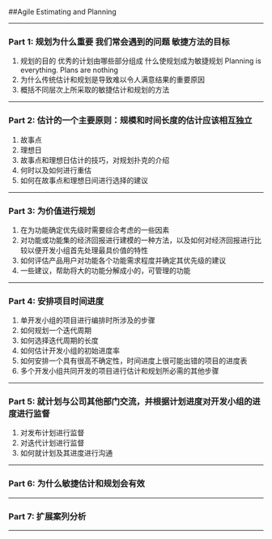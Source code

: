 ##Agile Estimating and Planning

***
### Part 1: 规划为什么重要 我们常会遇到的问题 敏捷方法的目标
1. 规划的目的 优秀的计划由哪些部分组成 什么使规划成为敏捷规划
    Planning is everything. Plans are nothing
2. 为什么传统估计和规划是导致难以令人满意结果的重要原因
3. 概括不同层次上所采取的敏捷估计和规划的方法

***

### Part 2: 估计的一个主要原则：规模和时间长度的估计应该相互独立
1. 故事点
2. 理想日
3. 故事点和理想日估计的技巧，对规划扑克的介绍
4. 何时以及如何进行重估
5. 如何在故事点和理想日间进行选择的建议

***

### Part 3: 为价值进行规划
1. 在为功能确定优先级时需要综合考虑的一些因素
2. 对功能或功能集的经济回报进行建模的一种方法，以及如何对经济回报进行比较以便开发小组首先处理最具价值的特性
3. 如何评估产品用户对功能各个功能需求程度并确定其优先级的建议
4. 一些建议，帮助将大的功能分解成小的，可管理的功能

***
### Part 4: 安排项目时间进度
1. 单开发小组的项目进行编排时所涉及的步骤
2. 如何规划一个迭代周期
3. 如何选择迭代周期的长度
4. 如何估计开发小组的初始进度率
5. 如何安排一个具有很高不确定性，时间进度上很可能出错的项目的进度表
6. 多个开发小组共同开发的项目进行估计和规划所必需的其他步骤

***
### Part 5: 就计划与公司其他部门交流，并根据计划进度对开发小组的进度进行监督
1. 对发布计划进行监督
2. 对迭代计划进行监督
3. 如何就计划及其进度进行沟通

***
### Part 6: 为什么敏捷估计和规划会有效

***
### Part 7: 扩展案列分析


***
